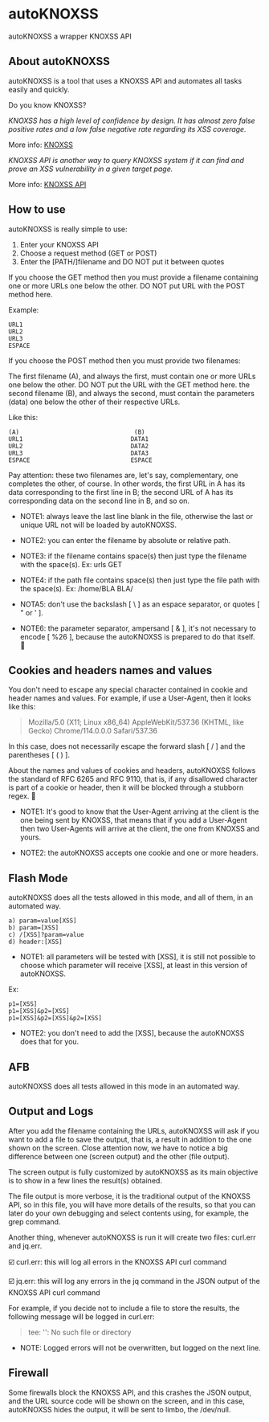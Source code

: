 # autoKNOXSS

autoKNOXSS a wrapper KNOXSS API

## About autoKNOXSS

autoKNOXSS is a tool that uses a KNOXSS API and automates all tasks easily and quickly.

Do you know KNOXSS?

*KNOXSS has a high level of confidence by design. It has almost zero false positive rates and a low false negative rate regarding its XSS coverage.*

More info: [KNOXSS](https://knoxss.me/)

*KNOXSS API is another way to query KNOXSS system if it can find and prove an XSS vulnerability in a given target page.*

More info: [KNOXSS API](https://knoxss.me/?page_id=2729)

## How to use

autoKNOXSS is really simple to use:

1. Enter your KNOXSS API
2. Choose a request method (GET or POST)
3. Enter the [PATH/]filename and DO NOT put it between quotes

If you choose the GET method then you must provide a filename containing one or more URLs one below the other. DO NOT put URL with the POST method here.

Example:

```
URL1
URL2
URL3
ESPACE
```

If you choose the POST method then you must provide two filenames:

The first filename (A), and always the first, must contain one or more URLs one below the other. DO NOT put the URL with the GET method here.
the second filename (B), and always the second, must contain the parameters (data) one below the other of their respective URLs.

Like this:
```
(A)                                (B)
URL1                              DATA1
URL2                              DATA2
URL3                              DATA3
ESPACE                            ESPACE
```

Pay attention: these two filenames are, let's say, complementary, one completes the other, of course. In other words, the first URL in A has its data corresponding to the first line in B; the second URL of A has its corresponding data on the second line in B, and so on.

- NOTE1: always leave the last line blank in the file, otherwise the last or unique URL not will be loaded by autoKNOXSS.

- NOTE2:  you can enter the filename by absolute or relative path.

- NOTE3: if the filename contains space(s) then just type the filename with the space(s). Ex: urls GET

- NOTE4: if the path file contains space(s) then just type the file path with the space(s). Ex: /home/BLA BLA/

- NOTA5: don't use the backslash [ \ ] as an espace separator, or quotes [ " or ' ].

- NOTE6: the parameter separator, ampersand [ & ], it's not necessary to encode [ %26 ], because the autoKNOXSS is prepared to do that itself. :vulcan_salute:

## Cookies and headers names and values

You don't need to escape any special character contained in cookie and header names and values. For example, if use a User-Agent, then it looks like this:

> Mozilla/5.0 (X11; Linux x86_64) AppleWebKit/537.36 (KHTML, like Gecko) Chrome/114.0.0.0 Safari/537.36

In this case, does not necessarily escape the forward slash [ / ] and the parentheses [ ( ) ].

About the names and values of cookies and headers, autoKNOXSS follows the standard of RFC 6265 and RFC 9110, that is, if any disallowed character is part of a cookie or header, then it will be blocked through a stubborn regex. :muscle:

- NOTE1: It's good to know that the User-Agent arriving at the client is the one being sent by KNOXSS, that means that if you add a User-Agent then two User-Agents will arrive at the client, the one from KNOXSS and yours.

- NOTE2: the autoKNOXSS accepts one cookie and one or more headers.

## Flash Mode

autoKNOXSS does all the tests allowed in this mode, and all of them, in an automated way.

```
a) param=value[XSS]
b) param=[XSS]
c) /[XSS]?param=value 
d) header:[XSS]
```

- NOTE1: all parameters will be tested with [XSS], it is still not possible to choose which parameter will receive [XSS], at least in this version of autoKNOXSS.

Ex:
```
p1=[XSS]
p1=[XSS]&p2=[XSS]
p1=[XSS]&p2=[XSS]&p2=[XSS]
```

- NOTE2: you don't need to add the [XSS], because the autoKNOXSS does that for you.

## AFB

autoKNOXSS does all tests allowed in this mode in an automated way.

## Output and Logs

After you add the filename containing the URLs, autoKNOXSS will ask if you want to add a file to save the output, that is, a result in addition to the one shown on the screen. Close attention now, we have to notice a big difference between one (screen output) and the other (file output).

The screen output is fully customized by autoKNOXSS as its main objective is to show in a few lines the result(s) obtained.

The file output is more verbose, it is the traditional output of the KNOXSS API, so in this file, you will have more details of the results, so that you can later do your own debugging and select contents using, for example, the grep command.

Another thing, whenever autoKNOXSS is run it will create two files: curl.err and jq.err.

:ballot_box_with_check: curl.err: this will log all errors in the KNOXSS API curl command

:ballot_box_with_check: jq.err: this will log any errors in the jq command in the JSON output of the KNOXSS API curl command

For example, if you decide not to include a file to store the results, the following message will be logged in curl.err:

> tee: '': No such file or directory

- NOTE: Logged errors will not be overwritten, but logged on the next line.

## Firewall

Some firewalls block the KNOXSS API, and this crashes the JSON output, and the URL source code will be shown on the screen, and in this case, autoKNOXSS hides the output, it will be sent to limbo, the /dev/null.
